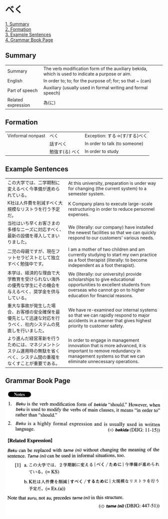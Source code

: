 # べく

[1. Summary](#summary)<br>
[2. Formation](#formation)<br>
[3. Example Sentences](#example-sentences)<br>
[4. Grammar Book Page](#grammar-book-page)<br>


## Summary

<table><tr>   <td>Summary</td>   <td>The verb modification form of the auxiliary bekida, which is used to indicate a purpose or aim.</td></tr><tr>   <td>English</td>   <td>In order to; to; for the purpose of; for; so that ~ (can)</td></tr><tr>   <td>Part of speech</td>   <td>Auxiliary (usually used in formal writing and formal speech)</td></tr><tr>   <td>Related expression</td>   <td>為(に)</td></tr></table>

## Formation

<table class="table"><tbody><tr class="tr head"><td class="td"><span class="bold">Vinformal nonpast</span></td><td class="td"><span class="concept">べく</span></td><td class="td"><span>Exception: する→{す/する}べく</span></td></tr><tr class="tr"><td class="td"></td><td class="td"><span>話す</span><span class="concept">べく</span></td><td class="td"><span>In order to talk (to someone)</span> </td></tr><tr class="tr"><td class="td"></td><td class="td"><span>勉強す(る)</span> <span class="concept">べく</span></td><td class="td"><span>In order to study</span></td></tr></tbody></table>

## Example Sentences

<table><tr>   <td>この大学では、二学期制に変えるべく今準備が進められている。</td>   <td>At this university, preparation is under way for changing (the current system) to a semester system.</td></tr><tr>   <td>K社は人件費を削減すべく大規模なリストラを行う予定だ。</td>   <td>K Company plans to execute large-scale restructuring in order to reduce personnel expenses.</td></tr><tr>   <td>当社はいち早くお客さまの多様なニーズに対応すべく、最新の設備を導入してまいりました。</td>   <td>We (literally: our company) have installed the newest facilities so that we can quickly respond to our customers' various needs.</td></tr><tr>   <td>二児の母親ですが、現在フットセラピストとして独立すべく勉強中です。</td>   <td>I am a mother of two children and am currently studying to start my own practice as a foot therapist (literally: to become independent as a foot therapist).</td></tr><tr>   <td>本学は、経済的な理由で大学教育を受けられない海外の優秀な学生にその機会を与えるべく、奨学金を供与している。</td>   <td>We (literally: our university) provide scholarships to give educational opportunities to excellent students from overseas who cannot go on to higher education for ﬁnancial reasons.</td></tr><tr>   <td>重大な事故が発生した場合、お客様の安全確保を最優先として迅速な対応を行うべく、社内システムの見直しを行いました。</td>   <td>We have re-examined our internal systems so that we can rapidly respond to major accidents in a manner that gives highest priority to customer safety.</td></tr><tr>   <td>より進んだ経営革新を行うためには、マネジメントシステム運用時の無駄を省くべく、システム間の重複をなくすことが重要である。</td>   <td>In order to engage in management innovation that is more advanced, it is important to remove redundancy in management systems so that we can eliminate unnecessary operations.</td></tr></table>

## Grammar Book Page

![](../img/Advancedべく.png)

